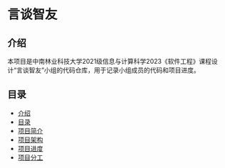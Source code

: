 # 言谈智友

##  介绍

本项目是中南林业科技大学2021级信息与计算科学2023《软件工程》课程设计“言谈智友”小组的代码仓库，用于记录小组成员的代码和项目进度。

## 目录

<!-- @import "[TOC]" {cmd="toc" depthFrom=1 depthTo=6 orderedList=true} -->

<!-- code_chunk_output -->

- [介绍](#介绍)
- [目录](#目录)
- [项目简介](#项目简介)
- [项目架构](#项目架构)
- [项目进度](#项目进度)
- [项目分工](#项目分工)